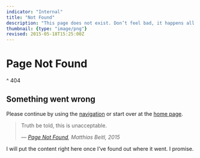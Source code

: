 ```yaml
---
indicator: "Internal"
title: "Not Found"
description: "This page does not exist. Don’t feel bad, it happens all the time."
thumbnail: {type: "image/png"}
revised: 2015-05-18T15:25:00Z
---
```


# Page Not Found
^ 404

## Something went wrong

Please continue by using the [navigation](#navigation) or start over at the [home page](/).

> Truth be told, this is unacceptable.
> <footer>— <cite><a href="/404">Page Not Found</a>, Matthias&nbsp;Beitl, 2015</cite></footer>

I will put the content right here once I’ve found out where it went. I&nbsp;promise.
